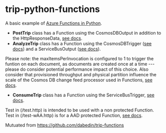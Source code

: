 # trip-python-functions

A basic example of [Azure Functions in Python](https://docs.microsoft.com/en-us/azure/azure-functions/functions-reference-python?tabs=azurecli-linux%2Capplication-level).
* **PostTrip** class has a Function using the CosmosDBOutput in addition to the HttpResponseData, [see docs](https://docs.microsoft.com/en-us/azure/azure-functions/functions-bindings-cosmosdb-v2-output?tabs=python).
* **AnalyzeTrip** class has a Function using the CosmosDBTrigger ([see docs](https://docs.microsoft.com/en-us/azure/azure-functions/functions-bindings-cosmosdb-v2-trigger?tabs=in-process%2Cfunctionsv2&pivots=programming-language-python)) and a ServiceBusOutput ([see docs](https://docs.microsoft.com/en-us/azure/azure-functions/functions-bindings-service-bus-output?tabs=in-process%2Cextensionv5&pivots=programming-language-python)).

Please note: the maxItemsPerInvocation is configured to 1 to trigger the funtion on each document, as documents are created once at a time --- please do consider potential performance impact of this choice.
Also consider that provisioned throughput and physical partition influence the scale of the Cosmos DB change feed processor used in Functions, [see docs](https://docs.microsoft.com/en-us/azure/cosmos-db/sql/change-feed-processor#components-of-the-change-feed-processor).

* **ConsumeTrip** class has a Function using the ServiceBusTrigger, [see docs](https://docs.microsoft.com/en-us/azure/azure-functions/functions-bindings-service-bus-trigger?tabs=in-process%2Cextensionv5&pivots=programming-language-python).

Test in (/test.http) is intended to be used with a non protected Function.
Test in (/test-wAA.http) is for a AAD protected Function, [see docs](https://docs.microsoft.com/en-us/azure/app-service/configure-authentication-provider-aad?toc=%2Fazure%2Fazure-functions%2Ftoc.json).

Mutuated from https://github.com/dabedin/trip-functions
